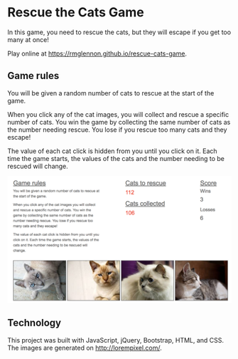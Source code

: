 # Rescue the Cats Game

In this game, you need to rescue the cats, but they will escape if you get too many at once!

Play online at https://rmglennon.github.io/rescue-cats-game.

 ## Game rules

 You will be given a random number of cats to rescue at the start of the game.

 When you click any of the cat images, you will collect and rescue a specific number of cats. You win the game by collecting the same number of cats as the number needing rescue. You lose if you rescue too many cats and they escape!

 The value of each cat click is hidden from you until you click on it. Each time the game starts, the values of the cats and the number needing to be rescued will change.
 
 ![Screenshot of game](game-screenshot.png)

 ## Technology

 This project was built with JavaScript, jQuery, Bootstrap, HTML, and CSS. The images are generated on http://lorempixel.com/.
